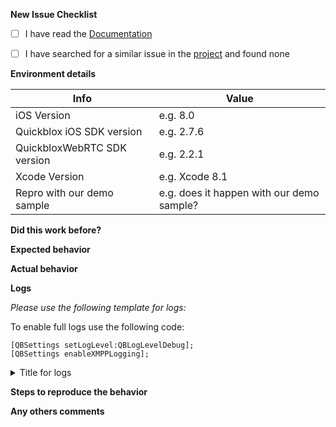 **New Issue Checklist**

 - [ ] I have read the [Documentation](https://quickblox.com/developers/IOS)
 - [ ] I have searched for a similar issue in the [project](https://github.com/QuickBlox/quickblox-ios-sdk/issues) and found none


**Environment details**

Info                           | Value                                       |
-------------------------------|---------------------------------------------|
iOS Version                    | e.g. 8.0                                    |                                          
Quickblox iOS SDK version      | e.g. 2.7.6                                  |
QuickbloxWebRTC SDK version    | e.g. 2.2.1                                  |                               
Xcode Version                  | e.g. Xcode 8.1                              |
Repro with our demo sample     | e.g. does it happen with our demo sample?   |

**Did this work before?**


**Expected behavior**


**Actual behavior**


**Logs**

*Please use the following template for logs:*

To enable full logs use the following code:
```objc
[QBSettings setLogLevel:QBLogLevelDebug];
[QBSettings enableXMPPLogging];
```

<details>
<summary>Title for logs </summary>

```logos

// Your logs here

```

</details>


**Steps to reproduce the behavior**


**Any others comments**
